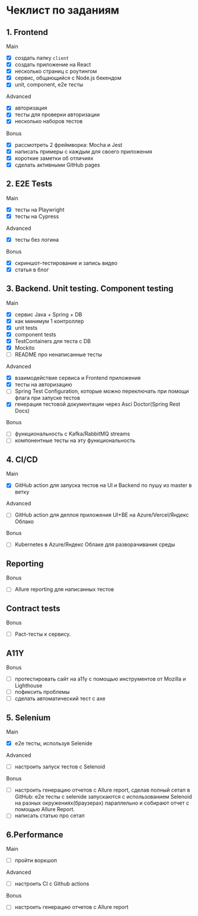 # Чеклист по заданиям

## 1. Frontend
Main
- [x] создать папку `client`
- [x] создать приложение на React
- [x] несколько страниц с роутингом
- [x] сервис, общающийся с Node.js бекендом
- [x] unit, component, e2e тесты

Advanced
- [x] авторизация
- [x] тесты для проверки авторизации
- [x] несколько наборов тестов

Bonus
- [x] рассмотреть 2 фреймворка: Mocha и Jest
- [x] написать примеры с каждым для своего приложения
- [x] короткие заметки об отличиях
- [x] сделать активными GitHub pages

## 2. E2E Tests
Main
- [x] тесты на Playwright
- [x] тесты на Cypress

Advanced
- [x] тесты без логина

Bonus
- [x] скриншот-тестирование и запись видео
- [x] статья в блог

## 3. Backend. Unit testing. Component testing
Main
- [x] сервис Java + Spring + DB
- [x] как минимум 1 контроллер
- [x] unit tests
- [x] component tests
- [x] TestContainers для теста с DB
- [x] Mockito
- [ ] README про ненаписанные тесты

Advanced
- [x] взаимодействие сервиса и Frontend приложения
- [x] тесты на авторизацию
- [ ] Spring Test Configuration, которые можно переключать при помощи флага при запуске тестов
- [x] генерация тестовой документации через Asci Doctor(Spring Rest Docs)

Bonus
- [ ] функциональность с Kafka/RabbitMQ streams
- [ ] компонентные тесты на эту функциональность

## 4. CI/CD
Main
- [x] GitHub action для запуска тестов на UI и Backend по пушу из master в ветку

Advanced
- [ ] GitHub action для деплоя приложения UI+BE на Azure/Vercel/Яндекс Облако

Bonus
- [ ] Kubernetes в Azure/Яндекс Облаке для разворачивания среды

## Reporting
Bonus
- [ ]  Allure reporting для написанных тестов

## Contract tests
Bonus
- [ ]  Pact-тесты к сервису.

## A11Y
Bonus
- [ ]  протестировать сайт на а11y с помощью инструментов от Mozilla и Lighthouse
- [ ]  пофиксить проблемы
- [ ]  сделать автоматический тест с axe

## 5. Selenium
Main
- [x] e2e тесты, используя Selenide

Advanced
- [ ] настроить запуск тестов с Selenoid

Bonus
- [ ] настроить генерацию отчетов с Allure report, сделав полный сетап в GitHub: e2e тесты с selenide запускаются с использованием Selenoid на разных окружениях(браузерах) параллельно и собирают отчет с помощью Allure Report.
- [ ] написать статью про сетап

## 6.Performance
Main
- [ ] пройти воркшоп

Advanced
- [ ] настроить CI с Github actions

Bonus
- [ ] настроить генерацию отчетов с Allure report
